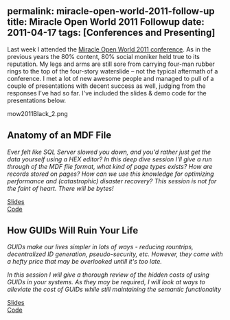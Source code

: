 permalink: miracle-open-world-2011-follow-up
title: Miracle Open World 2011 Followup
date: 2011-04-17
tags: [Conferences and Presenting]
---
Last week I attended the [Miracle Open World 2011 conference](http://mow2011.dk/). As in the previous years the 80% content, 80% social moniker held true to its reputation. My legs and arms are still sore from carrying four-man rubber rings to the top of the four-story waterslide – not the typical aftermath of a conference. I met a lot of new awesome people and managed to pull of a couple of presentations with decent success as well, judging from the responses I've had so far. I've included the slides & demo code for the presentations below.

<!-- more -->

mow2011Black_2.png

## Anatomy of an MDF File

*Ever felt like SQL Server slowed you down, and you'd rather just get the data yourself using a HEX editor? In this deep dive session I'll give a run through of the MDF file format, what kind of page types exists? How are records stored on pages? How can we use this knowledge for optimizing performance and (catastrophic) disaster recovery? This session is not for the faint of heart. There will be bytes!*

[Slides](Anatomy-of-an-MDF-File.pdf)  
[Code](DBCC-Page.zip)

## How GUIDs Will Ruin Your Life

*GUIDs make our lives simpler in lots of ways - reducing rountrips, decentralized ID generation, pseudo-security, etc. However, they come with a hefty price that may be overlooked untill it's too late.*

*In this session I will give a thorough review of the hidden costs of using GUIDs in your systems. As they may be required, I will look at ways to alleviate the cost of GUIDs while still maintaining the semantic functionality*

[Slides](How-GUIDs-Will-Ruin-Your-Life.pdf)  
[Code](Demo_code.zip)

